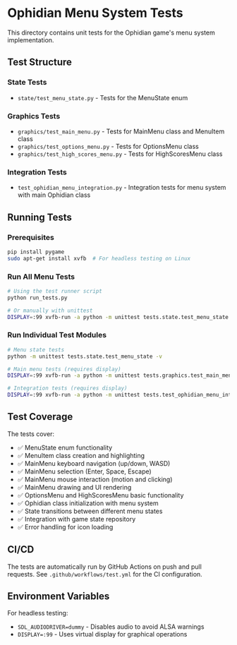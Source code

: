 # Ophidian Menu System Tests

This directory contains unit tests for the Ophidian game's menu system implementation.

## Test Structure

### State Tests
- `state/test_menu_state.py` - Tests for the MenuState enum

### Graphics Tests
- `graphics/test_main_menu.py` - Tests for MainMenu class and MenuItem class
- `graphics/test_options_menu.py` - Tests for OptionsMenu class
- `graphics/test_high_scores_menu.py` - Tests for HighScoresMenu class

### Integration Tests
- `test_ophidian_menu_integration.py` - Integration tests for menu system with main Ophidian class

## Running Tests

### Prerequisites
```bash
pip install pygame
sudo apt-get install xvfb  # For headless testing on Linux
```

### Run All Menu Tests
```bash
# Using the test runner script
python run_tests.py

# Or manually with unittest
DISPLAY=:99 xvfb-run -a python -m unittest tests.state.test_menu_state tests.graphics.test_main_menu tests.graphics.test_options_menu tests.graphics.test_high_scores_menu tests.test_ophidian_menu_integration -v
```

### Run Individual Test Modules
```bash
# Menu state tests
python -m unittest tests.state.test_menu_state -v

# Main menu tests (requires display)
DISPLAY=:99 xvfb-run -a python -m unittest tests.graphics.test_main_menu -v

# Integration tests (requires display)
DISPLAY=:99 xvfb-run -a python -m unittest tests.test_ophidian_menu_integration -v
```

## Test Coverage

The tests cover:
- ✅ MenuState enum functionality
- ✅ MenuItem class creation and highlighting
- ✅ MainMenu keyboard navigation (up/down, WASD)
- ✅ MainMenu selection (Enter, Space, Escape)
- ✅ MainMenu mouse interaction (motion and clicking)
- ✅ MainMenu drawing and UI rendering
- ✅ OptionsMenu and HighScoresMenu basic functionality
- ✅ Ophidian class initialization with menu system
- ✅ State transitions between different menu states
- ✅ Integration with game state repository
- ✅ Error handling for icon loading

## CI/CD

The tests are automatically run by GitHub Actions on push and pull requests. See `.github/workflows/test.yml` for the CI configuration.

## Environment Variables

For headless testing:
- `SDL_AUDIODRIVER=dummy` - Disables audio to avoid ALSA warnings
- `DISPLAY=:99` - Uses virtual display for graphical operations